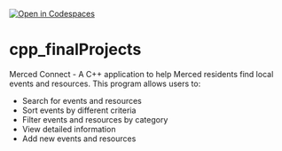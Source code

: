 [![Open in Codespaces](https://classroom.github.com/assets/launch-codespace-2972f46106e565e64193e422d61a12cf1da4916b45550586e14ef0a7c637dd04.svg)](https://classroom.github.com/open-in-codespaces?assignment_repo_id=19361926)
# cpp_finalProjects

Merced Connect - A C++ application to help Merced residents find local events and resources. This program allows users to:
 - Search for events and resources
 - Sort events by different criteria
 - Filter events and resources by category
 - View detailed information
 - Add new events and resources

